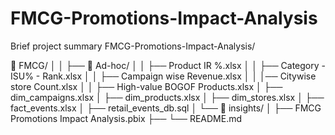 # FMCG-Promotions-Impact-Analysis
Brief project summary
FMCG-Promotions-Impact-Analysis/

📁 FMCG/
  │   │   ├── 📁 Ad-hoc/
  │   │        ├── Product IR %.xlsx
  │   │        ├── Category - ISU% - Rank.xlsx
  │   │        ├── Campaign wise Revenue.xlsx
  │   │        │── Citywise store Count.xlsx
  │   │        ├── High-value BOGOF Products.xlsx
  │   ├── dim_campaigns.xlsx
  │   ├── dim_products.xlsx
  │   ├── dim_stores.xlsx
  │   ├── fact_events.xlsx
  │   ├── retail_events_db.sql
  │   └── 📁 insights/
  │
  ├── FMCG Promotions Impact Analysis.pbix
  ├──
  └── README.md
